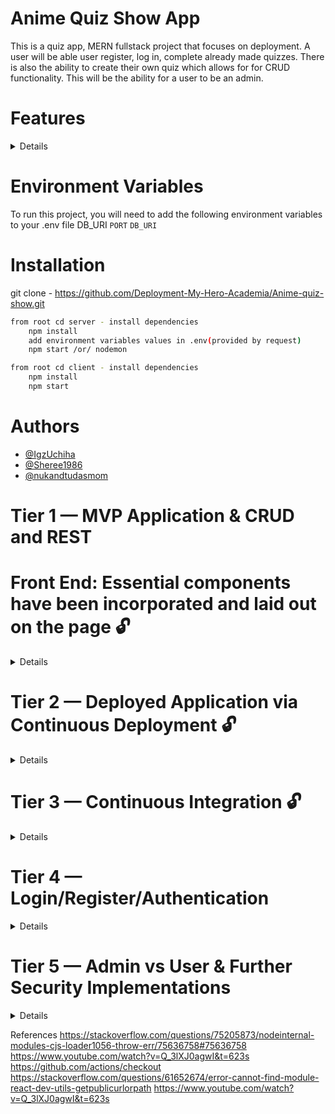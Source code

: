 # Anime Quiz Show App
This is a quiz app, MERN fullstack project that focuses on deployment. A user will be able user register, log in, complete already made quizzes. There is also the ability to create their own quiz which allows for for CRUD functionality. This will be the ability for a user to be an admin.


# Features

<details>
USER
- able to login/register
- able to use CRUD (CREATE, READ, UPDATE, and DELETE their own quizzes)
ADMIN
-able to login/register
-able to see information on users/quizzes
</details>


# Environment Variables
To run this project, you will need to add the following environment variables to your .env file DB_URI
`PORT`
`DB_URI`

# Installation
git clone - https://github.com/Deployment-My-Hero-Academia/Anime-quiz-show.git

```bash backend
from root cd server - install dependencies
    npm install
    add environment variables values in .env(provided by request)
    npm start /or/ nodemon
```

```bash frontend   
from root cd client - install dependencies
    npm install
    npm start
```


# Authors
- [@IgzUchiha](https://github.com/IgzUchiha)
- [@Sheree1986](https://github.com/Sheree1986)
- [@nukandtudasmom](https://github.com/nukandtudasmom)
#

# Tier 1 —  MVP Application & CRUD and REST

# Front End: Essential components have been incorporated and laid out on the page 🔓
<details>


   ❓ User is able to navigate through the page using necessary route

   ❓ User interface is thoughtfully designed. You may use vanilla CSS, or use a CSS Framework

   ❓ As a user, I want the app to have a nice UX

   ❓ As a user, I want to see the data nicely organized

   ❓ As a User, I want to log in to a deployed app.


# Back End:

   ❓ As a user, I want to read entries from the database

   ❓ As a user, I want to add entries to the database

   ❓ As a user, I want to delete entries from the database

   ❓ As a user, I want to edit entries in the database

   ❓ As a user, I expect to do all of the above by accessing RESTful routes



# Deployment: Deploy the application using the service of your choice 🔓
   ❓  🏁 Backend Deployed with MongoDB Atlas - https://anime-quiz-app.onrender.com/ 🏁

   ❓  🏁 Frontend Deployed with Render.com - https://anime-quiz-app-frontend.onrender.com/ 🏁

   ❓  🏁 Postman API Documentation  - 🏁  

   ❓  🏁 YouTube Presentation Video - 🏁  


</details>

  
# Tier 2 — Deployed Application via Continuous Deployment 🔓
<details>
  
   ❓ Set up continuous deployments so that the application is deployed upon push/merge to main 
  
   ❓ Main Goal: The deployed app should be the most up to date version of your working-and-tested repository code

   ❓ NOTE: You are not required to use GitHub Actions

</details> 

#  Tier 3 — Continuous Integration 🔓
 <details>
  
   ❓ Create a Branch Protection Rule to run the tests upon Pull Requests to the main branch
  
   ❓ As a signed-up User, I want to be granted authorization to access the API

   ❓ Upon successful test runs, Github Actions should deploy your application

</details> 

# Tier 4 — Login/Register/Authentication
<details>
 
  ❓ As a user, I can create a new account with my information saved in a database 
 
  ❓ As a user, I can login to the account to retrieve information specific to my account. This information is displayed on the screen to make my user experience different from other users.
 
  ❓ As User B, I should not have access to User A’s private data (i.e. profile information, unpublished blog posts, private images…)
  
  ❓ As a User, I expect not to be able to create new entities without first logging in / authenticating in some way (token/session)
 
  ❓ Allow only authenticated users to access the private/profile/sharing portion of the application 🚫
 
  ❓ Allow unauthenticated users to access other pages (like a welcome screen, or list of public posts)

</details>

# Tier 5 — Admin vs User & Further Security Implementations
<details>


  ❓ Create an admin setting that gives different controls to certain users of your application
  ❓ Protect your app against OWASP Top 10


</details>

References
https://stackoverflow.com/questions/75205873/nodeinternal-modules-cjs-loader1056-throw-err/75636758#75636758 https://www.youtube.com/watch?v=Q_3lXJ0agwI&t=623s
https://github.com/actions/checkout
https://stackoverflow.com/questions/61652674/error-cannot-find-module-react-dev-utils-getpublicurlorpath
https://www.youtube.com/watch?v=Q_3lXJ0agwI&t=623s

